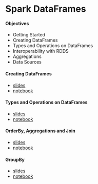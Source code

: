 # Spark DataFrames

#### Objectives

* Getting Started
* Creating DataFrames
* Types and Operations on DataFrames
* Interoperability with RDDS
* Aggregations
* Data Sources

#### Creating DataFrames

* [slides](https://github.com/marilynwaldman/course/blob/master/spark/07-DataFrames/02-CreateDataFrames%20.pdf)
* [notebook](https://github.com/marilynwaldman/course/blob/master/spark/07-DataFrames/02-CreateDataFrames.ipynb)

#### Types and Operations on DataFrames

* [slides](https://github.com/marilynwaldman/course/blob/master/spark/07-DataFrames/04-TypesAndOperations.pdf)
* [notebook](https://github.com/marilynwaldman/course/blob/master/spark/07-DataFrames/04-TypesAnOperations.ipynb)

#### OrderBy, Aggregations and Join

* [slides](https://github.com/marilynwaldman/course/blob/master/spark/07-DataFrames/06-OrderBy-Agg-Join.pdf)
* [notebook](https://github.com/marilynwaldman/course/blob/master/spark/07-DataFrames/06-OrderBy-Agg-Join.ipynb)

#### GroupBy

* [slides](https://github.com/marilynwaldman/course/blob/master/spark/07-DataFrames/10-GroupBy.pdf)
* [notebook](https://github.com/marilynwaldman/course/blob/master/spark/07-DataFrames/10-GroupBy.ipynb)



